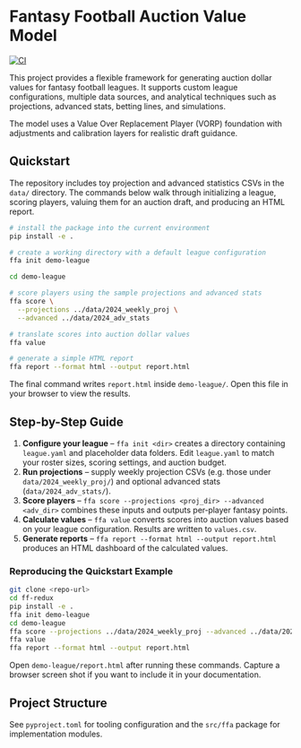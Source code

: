 # Fantasy Football Auction Value Model

[![CI](https://github.com/OWNER/ff-redux/actions/workflows/ci.yml/badge.svg)](https://github.com/OWNER/ff-redux/actions/workflows/ci.yml)

This project provides a flexible framework for generating auction dollar values
for fantasy football leagues. It supports custom league configurations,
multiple data sources, and analytical techniques such as projections,
advanced stats, betting lines, and simulations.

The model uses a Value Over Replacement Player (VORP) foundation with
adjustments and calibration layers for realistic draft guidance.

## Quickstart

The repository includes toy projection and advanced statistics CSVs in the
`data/` directory. The commands below walk through initializing a league,
scoring players, valuing them for an auction draft, and producing an HTML
report.

```bash
# install the package into the current environment
pip install -e .

# create a working directory with a default league configuration
ffa init demo-league

cd demo-league

# score players using the sample projections and advanced stats
ffa score \
  --projections ../data/2024_weekly_proj \
  --advanced ../data/2024_adv_stats

# translate scores into auction dollar values
ffa value

# generate a simple HTML report
ffa report --format html --output report.html
```

The final command writes `report.html` inside `demo-league/`. Open this file in
your browser to view the results.

## Step-by-Step Guide

1. **Configure your league** – `ffa init <dir>` creates a directory containing
   `league.yaml` and placeholder data folders. Edit `league.yaml` to match your
   roster sizes, scoring settings, and auction budget.
2. **Run projections** – supply weekly projection CSVs (e.g. those under
   `data/2024_weekly_proj/`) and optional advanced stats (`data/2024_adv_stats/`).
3. **Score players** – `ffa score --projections <proj_dir> --advanced <adv_dir>`
   combines these inputs and outputs per‑player fantasy points.
4. **Calculate values** – `ffa value` converts scores into auction values based
   on your league configuration. Results are written to `values.csv`.
5. **Generate reports** – `ffa report --format html --output report.html`
   produces an HTML dashboard of the calculated values.

### Reproducing the Quickstart Example

```bash
git clone <repo-url>
cd ff-redux
pip install -e .
ffa init demo-league
cd demo-league
ffa score --projections ../data/2024_weekly_proj --advanced ../data/2024_adv_stats
ffa value
ffa report --format html --output report.html
```

Open `demo-league/report.html` after running these commands. Capture a browser
screen shot if you want to include it in your documentation.

## Project Structure

See `pyproject.toml` for tooling configuration and the `src/ffa` package for
implementation modules.
